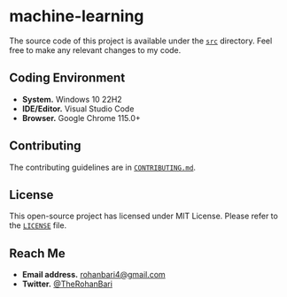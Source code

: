 # machine-learning

The source code of this project is available under the [`src`](./src) directory.
Feel free to make any relevant changes to my code.

## Coding Environment

-   **System.** Windows 10 22H2
-   **IDE/Editor.** Visual Studio Code
-   **Browser.** Google Chrome 115.0+

## Contributing

The contributing guidelines are in [`CONTRIBUTING.md`](./CONTRIBUTING.md).

## License

This open-source project has licensed under MIT License.
Please refer to the [`LICENSE`](./LICENSE) file.

## Reach Me

-   **Email address.** rohanbari4@gmail.com
-   **Twitter.** [@TheRohanBari](https://twitter.com/TheRohanBari)
